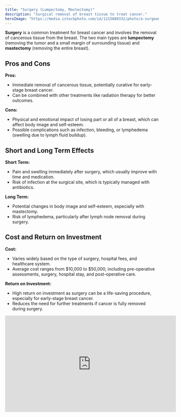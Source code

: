 ```yaml
---
title: "Surgery (Lumpectomy, Mastectomy)"
description: "Surgical removal of breast tissue to treat cancer."
heroImage: "https://media.istockphoto.com/id/1215880332/photo/a-surgeons-team-in-uniform-performs-an-operation-on-a-patient-at-a-cardiac-surgery-clinic.jpg?s=612x612&w=0&k=20&c=fRuUTSy_j2MMPI8yXuROJe4A8LwObO1-d8wSaHouSVI="
---
```


**Surgery** is a common treatment for breast cancer and involves the removal of cancerous tissue from the breast. The two main types are **lumpectomy** (removing the tumor and a small margin of surrounding tissue) and **mastectomy** (removing the entire breast).

## Pros and Cons

**Pros:**

- Immediate removal of cancerous tissue, potentially curative for early-stage breast cancer.
- Can be combined with other treatments like radiation therapy for better outcomes.

**Cons:**

- Physical and emotional impact of losing part or all of a breast, which can affect body image and self-esteem.
- Possible complications such as infection, bleeding, or lymphedema (swelling due to lymph fluid buildup).

## Short and Long Term Effects

**Short Term:**

- Pain and swelling immediately after surgery, which usually improve with time and medication.
- Risk of infection at the surgical site, which is typically managed with antibiotics.

**Long Term:**

- Potential changes in body image and self-esteem, especially with mastectomy.
- Risk of lymphedema, particularly after lymph node removal during surgery.

## Cost and Return on Investment

**Cost:**

- Varies widely based on the type of surgery, hospital fees, and healthcare system.
- Average cost ranges from $10,000 to $50,000, including pre-operative assessments, surgery, hospital stay, and post-operative care.

**Return on Investment:**

- High return on investment as surgery can be a life-saving procedure, especially for early-stage breast cancer.
- Reduces the need for further treatments if cancer is fully removed during surgery.
<iframe width="560" height="315" src="https://www.youtube.com/embed/ZwLQAb_L0Kw?si=QJmH_QvrJXHlw9E9" title="YouTube video player" frameborder="0" allow="accelerometer; autoplay; clipboard-write; encrypted-media; gyroscope; picture-in-picture; web-share" referrerpolicy="strict-origin-when-cross-origin" allowfullscreen></iframe>